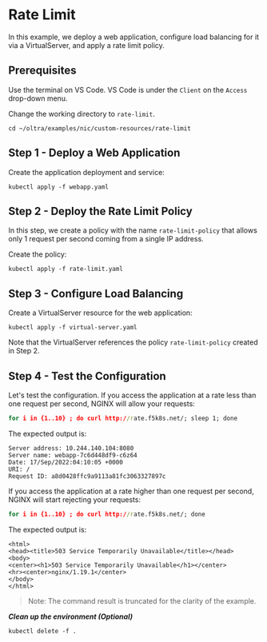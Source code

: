 # Rate Limit

In this example, we deploy a web application, configure load balancing for it via a VirtualServer, and apply a rate limit policy.

## Prerequisites

Use the terminal on VS Code. VS Code is under the `Client` on the `Access` drop-down menu. 

Change the working directory to `rate-limit`.
```
cd ~/oltra/examples/nic/custom-resources/rate-limit
```

## Step 1 - Deploy a Web Application

Create the application deployment and service:
```
kubectl apply -f webapp.yaml
```

## Step 2 - Deploy the Rate Limit Policy

In this step, we create a policy with the name `rate-limit-policy` that allows only 1 request per second coming from a single IP address.

Create the policy:
```
kubectl apply -f rate-limit.yaml
```

## Step 3 - Configure Load Balancing

Create a VirtualServer resource for the web application:
```
kubectl apply -f virtual-server.yaml
```

Note that the VirtualServer references the policy `rate-limit-policy` created in Step 2.

## Step 4 - Test the Configuration

Let's test the configuration. If you access the application at a rate less than one request per second, NGINX will allow your requests:
```cmd
for i in {1..10} ; do curl http://rate.f5k8s.net/; sleep 1; done
```

The expected output is:
```
Server address: 10.244.140.104:8080
Server name: webapp-7c6d448df9-c6z64
Date: 17/Sep/2022:04:10:05 +0000
URI: /
Request ID: a8d0428ffc9a9113a81fc3063327897c
```

If you access the application at a rate higher than one request per second, NGINX will start rejecting your requests:
```cmd
for i in {1..10} ; do curl http://rate.f5k8s.net/; done
```

The expected output is:
```
<html>
<head><title>503 Service Temporarily Unavailable</title></head>
<body>
<center><h1>503 Service Temporarily Unavailable</h1></center>
<hr><center>nginx/1.19.1</center>
</body>
</html>
```

> Note: The command result is truncated for the clarity of the example.


***Clean up the environment (Optional)***
```
kubectl delete -f .
```    
